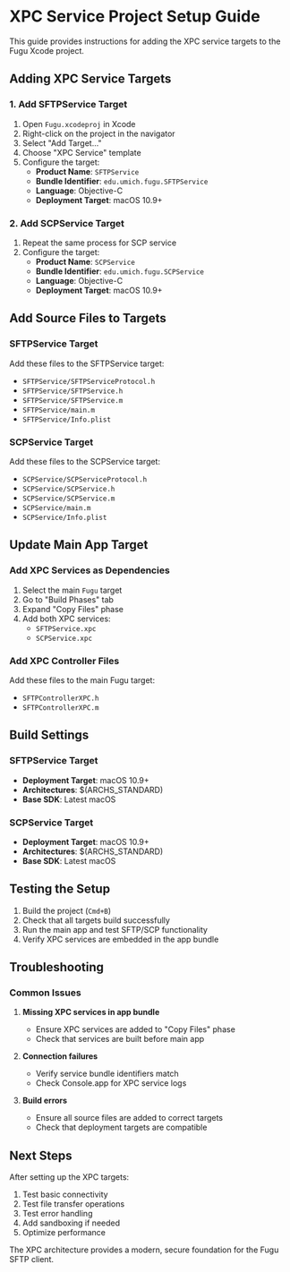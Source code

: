 # XPC Service Project Setup Guide

This guide provides instructions for adding the XPC service targets to the Fugu Xcode project.

## Adding XPC Service Targets

### 1. Add SFTPService Target

1. Open `Fugu.xcodeproj` in Xcode
2. Right-click on the project in the navigator
3. Select "Add Target..."
4. Choose "XPC Service" template
5. Configure the target:
   - **Product Name**: `SFTPService`
   - **Bundle Identifier**: `edu.umich.fugu.SFTPService`
   - **Language**: Objective-C
   - **Deployment Target**: macOS 10.9+

### 2. Add SCPService Target

1. Repeat the same process for SCP service
2. Configure the target:
   - **Product Name**: `SCPService`
   - **Bundle Identifier**: `edu.umich.fugu.SCPService`
   - **Language**: Objective-C
   - **Deployment Target**: macOS 10.9+

## Add Source Files to Targets

### SFTPService Target
Add these files to the SFTPService target:
- `SFTPService/SFTPServiceProtocol.h`
- `SFTPService/SFTPService.h`
- `SFTPService/SFTPService.m`
- `SFTPService/main.m`
- `SFTPService/Info.plist`

### SCPService Target
Add these files to the SCPService target:
- `SCPService/SCPServiceProtocol.h`
- `SCPService/SCPService.h`
- `SCPService/SCPService.m`
- `SCPService/main.m`
- `SCPService/Info.plist`

## Update Main App Target

### Add XPC Services as Dependencies

1. Select the main `Fugu` target
2. Go to "Build Phases" tab
3. Expand "Copy Files" phase
4. Add both XPC services:
   - `SFTPService.xpc`
   - `SCPService.xpc`

### Add XPC Controller Files

Add these files to the main Fugu target:
- `SFTPControllerXPC.h`
- `SFTPControllerXPC.m`

## Build Settings

### SFTPService Target
- **Deployment Target**: macOS 10.9+
- **Architectures**: $(ARCHS_STANDARD)
- **Base SDK**: Latest macOS

### SCPService Target
- **Deployment Target**: macOS 10.9+
- **Architectures**: $(ARCHS_STANDARD)
- **Base SDK**: Latest macOS

## Testing the Setup

1. Build the project (`Cmd+B`)
2. Check that all targets build successfully
3. Run the main app and test SFTP/SCP functionality
4. Verify XPC services are embedded in the app bundle

## Troubleshooting

### Common Issues

1. **Missing XPC services in app bundle**
   - Ensure XPC services are added to "Copy Files" phase
   - Check that services are built before main app

2. **Connection failures**
   - Verify service bundle identifiers match
   - Check Console.app for XPC service logs

3. **Build errors**
   - Ensure all source files are added to correct targets
   - Check that deployment targets are compatible

## Next Steps

After setting up the XPC targets:

1. Test basic connectivity
2. Test file transfer operations
3. Test error handling
4. Add sandboxing if needed
5. Optimize performance

The XPC architecture provides a modern, secure foundation for the Fugu SFTP client. 